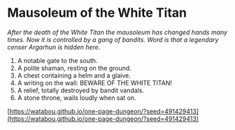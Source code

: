 # Mausoleum of the White Titan 

*After the death of the White Titan the mausoleum has changed hands many times. Now it is controlled by a gang of bandits. Word is that a legendary censer Argarhun is hidden here.*

1. A notable gate to the south.
2. A polite shaman, resting on the ground.
3. A chest containing a helm and a glaive.
4. A writing on the wall: BEWARE OF THE WHITE TITAN!
5. A relief, totally destroyed by bandit vandals.
6. A stone throne, wails loudly when sat on.

[https://watabou.github.io/one-page-dungeon/?seed=491429413](https://watabou.github.io/one-page-dungeon/?seed=491429413)